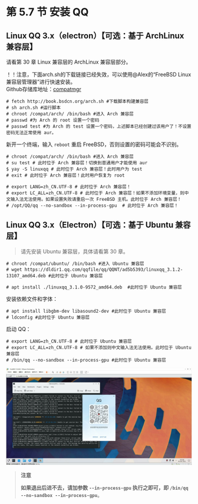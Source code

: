 # 第 5.7 节 安装 QQ

## Linux QQ 3.x（electron）【可选：基于 ArchLinux 兼容层】

请看第 30 章 Linux 兼容层的 ArchLinux 兼容层部分。  

！！注意，下面arch.sh的下载链接已经失效，可以使用@Alex的“FreeBSD Linux兼容层管理器”进行快速安装。  
Github存储库地址：<a href="https://github.com/Alex6357/compatmgr">compatmgr</a><br>
```shell-session
# fetch http://book.bsdcn.org/arch.sh #下载脚本构建兼容层
# sh arch.sh #运行脚本
# chroot /compat/arch/ /bin/bash #进入 Arch 兼容层
# passwd #为 Arch 的 root 设置一个密码
# passwd test #为 Arch 的 test 设置一个密码，上述脚本已经创建过该用户了！不设置密码无法正常使用 aur。

```

新开一个终端，输入 `reboot` 重启 FreeBSD，否则设置的密码可能会不识别。

```shell-session
# chroot /compat/arch/ /bin/bash #进入 Arch 兼容层
# su test # 此时位于 Arch 兼容层！切换到普通用户才能使用 aur
$ yay -S linuxqq # 此时位于 Arch 兼容层！此时用户为 test
# exit # 此时位于 Arch 兼容层！此时用户恢复为 root
```

```shell-session
# export LANG=zh_CN.UTF-8 # 此时位于 Arch 兼容层！
# export LC_ALL=zh_CN.UTF-8 # 此时位于 Arch 兼容层！如果不添加环境变量，则中文输入法无法使用。如果设置失败请重启一次 FreeBSD 主机。此时位于 Arch 兼容层！
# /opt/QQ/qq --no-sandbox --in-process-gpu  # 此时位于 Arch 兼容层！
```

## Linux QQ 3.x（Electron）【可选：基于 Ubuntu 兼容层】

> 请先安装 Ubuntu 兼容层，具体请看第 30 章。

```shell-session
# chroot /compat/ubuntu/ /bin/bash #进入 Ubuntu 兼容层
# wget https://dldir1.qq.com/qqfile/qq/QQNT/ad5b5393/linuxqq_3.1.2-13107_amd64.deb #此时位于 Ubuntu 兼容层
```

```shell-session
# apt install ./linuxqq_3.1.0-9572_amd64.deb  #此时位于 Ubuntu 兼容层
```

安装依赖文件和字体：

```shell-session
# apt install libgbm-dev libasound2-dev #此时位于 Ubuntu 兼容层
# ldconfig #此时位于 Ubuntu 兼容层
```

启动 QQ：

```shell-session
# export LANG=zh_CN.UTF-8 # 此时位于 Ubuntu 兼容层
# export LC_ALL=zh_CN.UTF-8 # 如果不添加则中文输入法无法使用。此时位于 Ubuntu 兼容层
# /bin/qq --no-sandbox --in-process-gpu #此时位于 Ubuntu 兼容层
```

![](../.gitbook/assets/qq3.0.png)

> **注意**
>
> **如果退出后进不去，请加参数 `--in-process-gpu` 执行之即可，即 `/bin/qq  --no-sandbox --in-process-gpu`**。

